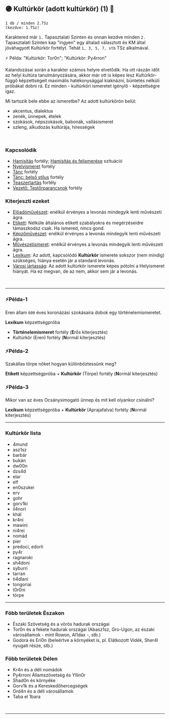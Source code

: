 ## 🟣 Kultúrkör (adott kultúrkör) (1) 🔁

<!-- tag: md_fortely_multiple_kulturkor -->

```
1 db / minden 2.TSz
(kezdve: 1.TSz)
```

Karaktered már `1.` Tapasztalati Szinten és onnan kezdve minden `2.` Tapasztalati Szinten kap "ingyen" egy általad választott és KM által jóváhagyott Kultúrkör fortélyt. Tehát `1, 3, 5, 7, stb` TSz alkalmával.

⚡ Példa: "Kultúrkör: Tor0n"; "Kultúrkör: Py4rron"

Kalandozásai során a karakter számos helyre elvetődik. Ha ott rászán időt az helyi kultúra tanulmányozására, akkor már ott is képes lesz Kultúrkör-függő képzettségeit maximális hatékonysággal kiaknázni, büntetés nélküli próbákat dobni rá. Ez minden - kultúrköri ismeretet igénylő - képzettségre igaz.

Mi tartozik bele ebbe az ismeretbe? Az adott kultúrkörön belül:
- akcentus, dialektus
- zenék, ünnepek, ételek
- szokások, népszokások, babonák, vallásismeret
- szleng, alkudozás kultúrája, hírességek

<br />

### Kapcsolódik

- [Hamisítás](../fortelyok.altalanos/hamisitas.md) fortély; [Hamisítás és felismerése](../szituaciok/hamisitas_es_felismerese.md) szituáció
- [Nyelvismeret](nyelvismeret.md) fortély
- [Tánc](../fortelyok.szabad/tanc.md) fortély
- [Tánc: belső stílus](../fortelyok.szabad/tanc_belso_stilus.md) fortély
- [Teaszertartás](../fortelyok.szabad/teaszertartas.md) fortély
- [Vezető: Testőrparancsnok](../fortelyok.harci/vezeto_testorparancsnok.md) fortély

### Kiterjeszti ezeket

- [Előadóművészet](../kepzettsegek.szekunder/eloadomuveszet.md): enélkül érvényes a levonás mindegyik lenti művészeti ágra.
- [Etikett](../kepzettsegek.szekunder/etikett.md): Nélküle általános etikett szabályokra és megérzéseidre támaszkodsz csak. Ha ismered, nincs gond.
- [Képzőművészet](../kepzettsegek.szekunder/kepzomuveszet.md): enélkül érvényes a levonás mindegyik lenti művészeti ágra.
- [Művészetismeret](../kepzettsegek.szekunder/muveszetismeret.md): enélkül érvényes a levonás mindegyik lenti művészeti ágra.
- [Lexikum](../kepzettsegek.szekunder/lexikum.md): Az adott, kapcsolódó **Kultúrkör** ismerete sokszor (nem mindig) szükséges, hiánya esetén jár a standard levonás.
- [Városi jártasság](../kepzettsegek.szekunder/varosi_jartassag.md): Az adott kultúrkör ismerete képes pótolni a Helyismeret hiányát. Ha ez megvan, de az nem, akkor sem jár a levonás.

<br />

---
### ⚡Példa-1

Eren állam `600` éves koronázási szokásaira dobok egy történelemismeretet.

**Lexikum** képzettségpróba
+ **Történelemismeret** fortély (**E**rős kiterjesztés)
+ Kultúrkör (Eren) fortély (**N**ormál kiterjesztés)

### ⚡Példa-2

Szakállas törpe nőket hogyan különböztessünk meg?

**Etikett** képzettségpróba + **Kultúrkör** (Törpe) fortély (**N**ormál kiterjesztés)

### ⚡Példa-3

Mikor van az éves Ocsánysimogató ünnep és mit kell olyankor csinálni?

**Lexikum** képzettségpróba + **Kultúrkör** (Aprajafalva) fortély (**N**ormál kiterjesztés)

---
### Kultúrkör lista

- 4mund
- asz1sz
- barbár
- bukán
- dw00n
- dzs4d
- elar
- elf
- en0szukei
- erv
- gohr
- gorv1ki
- il4nori
- khál
- kr4ni
- mawini
- ni4rei
- nomád
- pier
- predoci, edorli
- py4r
- ragnaroki
- sh4doni
- syburri
- tarran
- ti4dlani
- tongoriai
- t0r0ni
- törpe


---
### Föbb területek Északon

- Északi Szövetség és a vörös hadurak országai
- Tor0n és a fekete hadurak országai (Abasz1sz, Gro-Ugon, az északi városállamok - mint Rowon, Al1dax -, stb.)
- Godora és Eri0n (beleértve a környéket is, pl. Elátkozott Vidék, Sher4l nyugati része, stb.)

### Föbb területek Délen

- Kr4n és a déli nomádok
- Py4rroni Államszövetség és Yllin0r
- Shad0n és környéke
- Gorv1k és a Kereskedőhercegségek
- Ord4n és a déli városállamok
- Taba el 1bara

<br />

---
